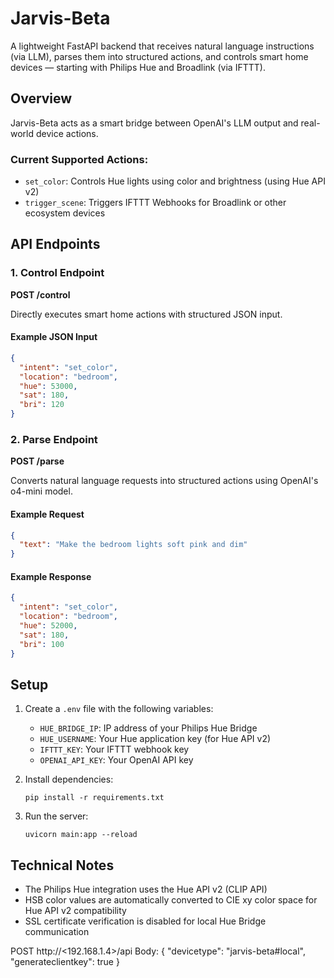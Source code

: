 # Jarvis-Beta

A lightweight FastAPI backend that receives natural language instructions (via LLM), parses them into structured actions, and controls smart home devices — starting with Philips Hue and Broadlink (via IFTTT).

## Overview

Jarvis-Beta acts as a smart bridge between OpenAI's LLM output and real-world device actions.

### Current Supported Actions:
- `set_color`: Controls Hue lights using color and brightness (using Hue API v2)
- `trigger_scene`: Triggers IFTTT Webhooks for Broadlink or other ecosystem devices

## API Endpoints

### 1. Control Endpoint

**POST /control**

Directly executes smart home actions with structured JSON input.

#### Example JSON Input

```json
{
  "intent": "set_color",
  "location": "bedroom",
  "hue": 53000,
  "sat": 180,
  "bri": 120
}
```

### 2. Parse Endpoint

**POST /parse**

Converts natural language requests into structured actions using OpenAI's o4-mini model.

#### Example Request

```json
{
  "text": "Make the bedroom lights soft pink and dim"
}
```

#### Example Response

```json
{
  "intent": "set_color",
  "location": "bedroom",
  "hue": 52000,
  "sat": 180,
  "bri": 100
}
```

## Setup

1. Create a `.env` file with the following variables:
   - `HUE_BRIDGE_IP`: IP address of your Philips Hue Bridge
   - `HUE_USERNAME`: Your Hue application key (for Hue API v2)
   - `IFTTT_KEY`: Your IFTTT webhook key
   - `OPENAI_API_KEY`: Your OpenAI API key

2. Install dependencies:
   ```
   pip install -r requirements.txt
   ```

3. Run the server:
   ```
   uvicorn main:app --reload
   ```

## Technical Notes

- The Philips Hue integration uses the Hue API v2 (CLIP API)
- HSB color values are automatically converted to CIE xy color space for Hue API v2 compatibility
- SSL certificate verification is disabled for local Hue Bridge communication





POST http://<192.168.1.4>/api
Body:
{
  "devicetype": "jarvis-beta#local",
  "generateclientkey": true
}
